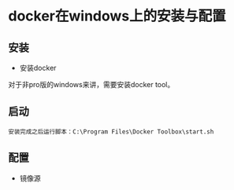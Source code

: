 # docker在windows上的安装与配置

## 安装

- 安装docker

对于非pro版的windows来讲，需要安装docker tool。

## 启动

```
安装完成之后运行脚本：C:\Program Files\Docker Toolbox\start.sh
```


## 配置

- 镜像源